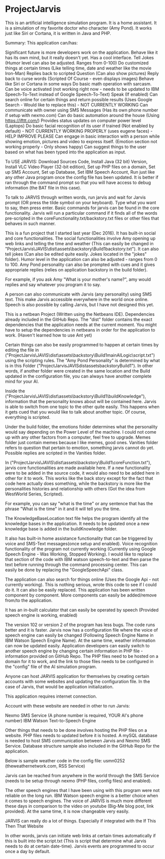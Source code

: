 # ProjectJarvis
This is an artificial intelligence simulation program. It is a home assistant. It is a simulation of my favorite doctor who character (Amy Pond). It works just like Siri or Cortana, it is written in Java and PHP.

Summary:
This application can/has:

Significant future is more developers work on the application. 
Behave like it has its own mind, but it really doesn't yet.
Has a cool interface.
Tell Jokes (Humor level can also be adjusted. Ranges from 0-100)
Do customized things at certain times (Like telling time, date and weather like the movie Iron-Man)
Replies back to scripted Question (Can also show pictures)
Reply back to curse words (Scripted Of Course - even displays images)
Behave like Siri or Cortana in some ways
Do basic math operation with sarcasm.
Can be voice activated (not working right now - needs to be updated to IBM Speech-To-Text instead of Google Speech-To-Text)
Speak (If enabled)
Can search online for certain things and return possible results (Uses Google Search - Would like to replace this) - NOT CURRENTLY WORKING
Can communicate with owner using SMS Messages (Has its own phone number if setup with nexmo.com)
Can do basic automation around the house (Using https://ifttt.com/)
Provides status updates on computer power level (Laptops)
Do basic facial recognition of its user if trained (Not enabled by default) - NOT CURRENTLY WORKING PROPERLY (uses eugene faces) - HELP IMPROVE PLEASE
Can engage in basic interaction with a person while showing emotion, pictures and video to express itself. (Emotion section not working properly - Only shows happy)
Can suggest things to the user based on what has been typed into the application as input.

To USE JARVIS:
Download Sources Code, Install Java (32 bit) Version, Install VLC Video Player (32-bit edition), Set up PHP files on a domain, Set up SMS Account, Set up Database, Set IBM Speech Account, Run just like any other Java program once the config file has been updated. It is better if ran through the command prompt so that you will have access to debug information (the BAT file in this case).

To talk to JARVIS through written words, run jarvis and wait for Jarvis prompt (OR press the tilde symbol on your keyboard). Type what you want to say, then press enter. Basic commands for jarvis can be found in the core functionality. Jarvis will run a particular command if it finds all of the words pre-scripted in the coreFunctionality.txt/backstory.txt files or other files that behaves in such manner. 

This is a fun project that I started last year (Dec 2016). It has built-in social and core functionalities. The social functionalities involve Amy opening up web links and telling the time and weather (This can easily be changed in "ProjectJarvis\JAVIS\dist\assets\backstory\Build1backstory.txt"). It can also tell jokes (Can also be edited quite easily. Jokes located in the "jokes" folder). Humor level in the application can also be adjusted - ranges from 0 to 100. Amy Pond personality can also be prompted with cues and it gives appropriate replies (relies on application backstory in the build folder).

For example, if you ask Amy "What is your mother's name?", amy would replies and say whatever you program it to say.

A person can also communicate with Jarvis (any personality) using SMS text. This make Jarvis accessible everywhere in the world once online. Speech is also possible by calling Jarvis, but I have not designed this yet.  

This is a netbean Project (Written using the Netbeans IDE). Dependencies already included in the GitHub Repo. The "dist" folder contains the exact dependencies that the application needs at the current moment. You might have to setup the dependencies in netbeans in order for the application to work. (Haven't learned how to use Ant yet)

Certain things can also be easily programmed to happen at certain times by editing the file in ("ProjectJarvis\JAVIS\dist\assets\backstory\Build1mainAILogic\script.txt") using the scripting rules. The "Amy Pond Personality" is determined by what is in this Folder ("ProjectJarvisJAVISdistassetsbackstoryBuild1"). In other words, if another folder were created in the same location and the Build updated in the configuration file, you can always have another complete mind for your AI.

Inside the ("ProjectJarvis\JAVIS\dist\assets\backstory\Build1\buildKnowledge"), information that the personality knows about will be contained here. Jarvis is able to switch from one topic to the other quite easily. This happens when it gets cued that you would like to talk about another topic. Of course, everything is scripted. 

Under the build folder, the emotions folder determines what the personality would say depending on the Power Level of the machine. I could not come up with any other factors from a computer, feel free to upgrade. Memes folder just contain memes because I like memes, good ones. Vanities folder refers to question that pertain to emotion, something jarvis cannot do yet. Possible replies are scripted in the Vanities folder. 

In ("ProjectJarvis\JAVIS\dist\assets\backstory\Build1\coreFunction.txt"), jarvis core functionalities are made available here. If a new functionality were to be added in the source code, it would also need to be added here in other for it to work. This works like the back story except for the fact that code here actually does something, while the backstory is more like the personalities histories and relationship with others (Got the idea from WestWorld Series, Scripted).

For example, you can say "what is the time" or any sentence that has the phrase "What is the time" in it and it will tell you the time.

The KnowledgeBaseLocation text file helps the program identify all the knowledge bases in the application. It needs to be updated once a new knowledge base is added in the buildKnowledge folder.

It also has built-in home assistance functionality that can be triggered by voice and SMS-Text messages(once setup and enabled). Voice recognition functionality of the program not currently working (Currently using Google Speech Engine - Was Working, Stopped Working). I would like to replace that section of the code with IBM watson speech-to-text and then parse the text before running through the command processing center. This can easily be done by replacing the "GoogleSpeechApi" class. 

The application can also search for things online (Uses the Google Api - not currently working). This is nothing serious, wrote this code to see if I could do it. It can also be easily replaced. This application has been written component by component. More components can easily be added/remove from/to the application. 

It has an in-built calculator that can easily be operated by speech (Provided speech engine is working, enabled)

The version 102 or version 2 of the program has less bugs. The code runs better and it is faster. Jarvis now has a configuration file where the voice of speech engine can easily be changed (Following Speech Engine Name in IBM Watson Speech Engine Name). At the same time, weather information can now be updated easily. Application developers can easily switch to another speech engine by changing certain information in PHP file - information provided on GitHub Repo. The PHP files need to be hosted on a domain for it to work, and the link to those files needs to be configured in the "config" file of the AI simulation program.

Anyone can host JARVIS application for themselves by creating certain accounts with some websites and updating the configuration file. In the case of Jarvis, that would be application initialization.

This application requires internet connection.

Account with these website are needed in other to run Jarvis:

Nexmo SMS Service (A phone number is required, YOUR AI's phone number)
IBM Watson Text-to-Speech Engine


Other things that needs to be done involves hosting the PHP files on a website. PHP files needs to updated before it is hosted. A mySQL database is needed to host SMS communication between Jarvis and Nexmo SMS Service. Database structure sample also included in the GitHub Repo for the application.

Below is sample weather code in the config file: usmn0252 (theweathernetwork.com, RSS Service)

Jarvis can be reached from anywhere in the world through the SMS Service (needs to be setup through nexmo (PHP files, config files) and enabled).

The other speech engines that I have been using with this program were not reliable on the long run. IBM Watson speech engine is a better choice when it comes to speech engines. The voice of JARVIS is much more different these days in comparison to the video on youtube (Big-Me blog post, link provided). At the same time, it is now changeable very easily.

JARVIS can really do a lot of things. Especially if integrated with the If This Then That Website

In other words, jarvis can initiate web links at certain times automatically if this is built into the script.txt (This is script that determine what Jarvis needs to do at certain date-time). Jarvis events are programmed to occur once a day by default. 
